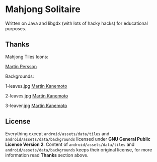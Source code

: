 Mahjong Solitaire
========

Written on Java and libgdx (with lots of hacky hacks) for educational purposes.

Thanks
--------

Mahjong Tiles Icons:

[Martin Persson](http://www.martinpersson.org/)

Backgrounds:

1-leaves.jpg [Martin Kanemoto](https://www.flickr.com/photos/kanemoto/)

2-leaves.jpg [Martin Kanemoto](https://www.flickr.com/photos/kanemoto/)

3-leaver.jpg [Martin Kanemoto](https://www.flickr.com/photos/kanemoto/)

License
--------

Everything except `android/assets/data/tiles` and `android/assets/data/backgrounds` licensed under **GNU General Public License Version 2**. Content of `android/assets/data/tiles` and `android/assets/data/backgrounds` keeps their original license, for more information read **Thanks** section above.
